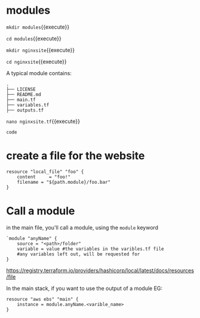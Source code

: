 # modules

`mkdir modules`{{execute}}

`cd modules`{{execute}}

`mkdir nginxsite`{{execute}}

`cd nginxsite`{{execute}}

A typical module contains:

```
.
├── LICENSE
├── README.md
├── main.tf
├── variables.tf
├── outputs.tf
```

`nano nginxsite.tf`{{execute}}

```
code
```

# create a file for the website


```
resource "local_file" "foo" {
    content     = "foo!"
    filename = "${path.module}/foo.bar"
}
```

# Call a module

in the main file, you'll call a module, using the `module` keyword


```
`module "anyName" {
    source = "<path>/folder"
    variable = value #the variables in the varibles.tf file
    #any variables left out, will be requested for
}

```

https://registry.terraform.io/providers/hashicorp/local/latest/docs/resources/file


In the main stack, if you want to use the output of a module
EG:


```
resource "aws ebs" "main" {
    instance = module.anyName.<varible_name>
}
```